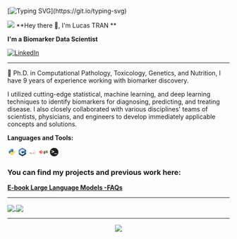 
[![Typing SVG](https://readme-typing-svg.herokuapp.com?font=Courier+new&color=%23808080&size=40&width=800&duration=6969&lines=Welcome+to+my+profile!)](https://git.io/typing-svg)

<img src="https://raw.githubusercontent.com/iampavangandhi/iampavangandhi/master/gifs/Hi.gif" width="30px"> **Hey there 👋, I'm Lucas TRAN **


 **I'm a Biomarker Data Scientist**


 
 

[![LinkedIn](linkedin1.JPG)](https://www.linkedin.com/in/lucas-t-b9836283/)

---
🚀 Ph.D. in Computational Pathology, Toxicology, Genetics, and Nutrition, I have 9 years of experience working with biomarker discovery.

I utilized cutting-edge statistical, machine learning, and deep learning techniques to identify biomarkers for diagnosing, predicting, and treating disease. I also closely collaborated with various disciplines' teams of scientists, physicians, and engineers to develop immediately applicable concepts and solutions.



**Languages and Tools:**


<code><img height="20" src="https://raw.githubusercontent.com/github/explore/80688e429a7d4ef2fca1e82350fe8e3517d3494d/topics/python/python.png"></code>
<code><img height="20" src="https://raw.githubusercontent.com/github/explore/80688e429a7d4ef2fca1e82350fe8e3517d3494d/topics/cpp/cpp.png"></code>
<code><img height="20" src="https://raw.githubusercontent.com/github/explore/80688e429a7d4ef2fca1e82350fe8e3517d3494d/topics/mysql/mysql.png"></code>
<code><img height="20" src="https://raw.githubusercontent.com/github/explore/80688e429a7d4ef2fca1e82350fe8e3517d3494d/topics/git/git.png"></code>
<code><img height="20" src="https://raw.githubusercontent.com/github/explore/80688e429a7d4ef2fca1e82350fe8e3517d3494d/topics/terminal/terminal.png"></code>




### You can find my projects and previous work here:
[**E-book Large Language Models -FAQs**](https://bookdown.org/tranhungydhcm/mybook/)





---
<a href="https://github.com/vanhungtran/github-readme-stats">
  <img height=200 align="center" src="https://github-readme-stats.vercel.app/api?username=vanhungtran&show_icons=true&theme=radical" />
</a>
<a href="https://github.com/vanhungtran/github-readme-stats">
  <img height=200 align="center" src="https://github-readme-stats.vercel.app/api/top-langs/?username=vanhungtran&hide_progress=False" />
</a>

------------
  <div align="center">
        <a href="https://git.io/streak-stats" >
            <img src="https://streak-stats.demolab.com/?user=vanhungtran&theme=dark"  />
        </a>
    </div>
<!-- ![Top Langs](https://github-readme-stats.vercel.app/api/top-langs/?username=Sakil786&hide_progress=False) -->
